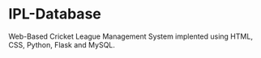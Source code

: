 # IPL-Database
Web-Based Cricket League Management System implented using HTML, CSS, Python, Flask and MySQL.

